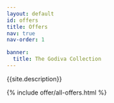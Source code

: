 ```yaml
---
layout: default
id: offers
title: Offers
nav: true
nav-order: 1

banner:
  title: The Godiva Collection
---
```


<div class="bg--light">
  <div class="container vpad--xxl">
    <div class="width width--xl text--center">
      <p class="text--xxl">{{site.description}}</p>
    </div>
  </div>
</div>


{% include offer/all-offers.html %}